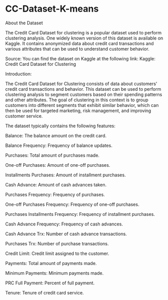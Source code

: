 # CC-Dataset-K-means

About the Dataset

The Credit Card Dataset for clustering is a popular dataset used to perform clustering analysis. One widely known version of this dataset is available on Kaggle. It contains anonymized data about credit card transactions and various attributes that can be used to understand customer behavior.

Source: You can find the dataset on Kaggle at the following link:
Kaggle: Credit Card Dataset for Clustering

Introduction:

The Credit Card Dataset for Clustering consists of data about customers' credit card transactions and behavior. This dataset can be used to perform clustering analysis to segment customers based on their spending patterns and other attributes. The goal of clustering in this context is to group customers into different segments that exhibit similar behavior, which can then be used for targeted marketing, risk management, and improving customer service.

The dataset typically contains the following features:

Balance: The balance amount on the credit card.

Balance Frequency: Frequency of balance updates.

Purchases: Total amount of purchases made.

One-off Purchases: Amount of one-off purchases.

Installments Purchases: Amount of installment purchases.

Cash Advance: Amount of cash advances taken.

Purchases Frequency: Frequency of purchases.

One-off Purchases Frequency: Frequency of one-off purchases.

Purchases Installments Frequency: Frequency of installment purchases.

Cash Advance Frequency: Frequency of cash advances.

Cash Advance Trx: Number of cash advance transactions.

Purchases Trx: Number of purchase transactions.

Credit Limit: Credit limit assigned to the customer.

Payments: Total amount of payments made.

Minimum Payments: Minimum payments made.

PRC Full Payment: Percent of full payment.

Tenure: Tenure of credit card service.
